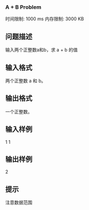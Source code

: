 ### A + B Problem
时间限制: 1000 ms 内存限制: 3000 KB

## 问题描述
输入两个正整数a和b，求 a + b 的值

## 输入格式
两个正整数 a 和 b。

## 输出格式
一个正整数。

## 输入样例
1 1

## 输出样例
2

## 提示
注意数据范围
